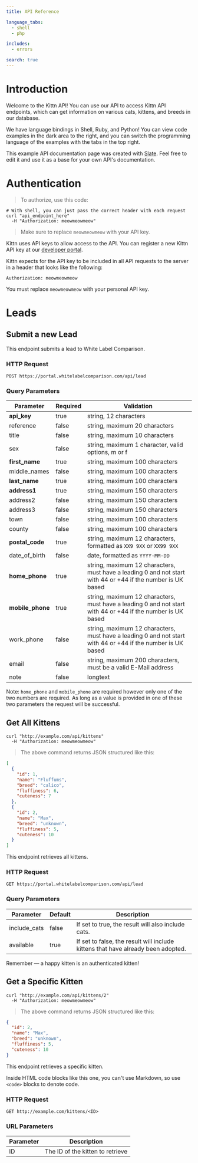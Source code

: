```yaml
---
title: API Reference

language_tabs:
  - shell
  - php

includes:
  - errors

search: true
---
```


# Introduction

Welcome to the Kittn API! You can use our API to access Kittn API endpoints, which can get information on various cats, kittens, and breeds in our database.

We have language bindings in Shell, Ruby, and Python! You can view code examples in the dark area to the right, and you can switch the programming language of the examples with the tabs in the top right.

This example API documentation page was created with [Slate](https://github.com/tripit/slate). Feel free to edit it and use it as a base for your own API's documentation.

# Authentication

> To authorize, use this code:

```shell
# With shell, you can just pass the correct header with each request
curl "api_endpoint_here"
  -H "Authorization: meowmeowmeow"
```

> Make sure to replace `meowmeowmeow` with your API key.

Kittn uses API keys to allow access to the API. You can register a new Kittn API key at our [developer portal](http://example.com/developers).

Kittn expects for the API key to be included in all API requests to the server in a header that looks like the following:

`Authorization: meowmeowmeow`

<aside class="notice">
You must replace <code>meowmeowmeow</code> with your personal API key.
</aside>

# Leads

## Submit a new Lead

This endpoint submits a lead to White Label Comparison.

### HTTP Request

`POST https://portal.whitelabelcomparison.com/api/lead`

### Query Parameters

Parameter | Required | Validation
--------- | -------- | ----------
**api_key** | true | string, 12 characters
reference | false | string, maximum 20 characters
title | false | string, maximum 10 characters
sex | false | string, maximum 1 character, valid options, m or f
**first_name** | true | string, maximum 100 characters
middle_names | false | string, maximum 100 characters
**last_name** | true | string, maximum 100 characters
**address1** | true | string, maximum 150 characters
address2 | false | string, maximum 150 characters
address3 | false | string, maximum 150 characters
town | false | string, maximum 100 characters
county | false | string, maximum 100 characters
**postal_code** | true | string, maximum 12 characters, formatted as <code>XX9 9XX</code> or <code>XX99 9XX</code>
date_of_birth | false | date, formatted as <code>YYYY-MM-DD</code>
**home_phone** | true | string, maximum 12 characters, must have a leading 0 and not start with 44 or +44 if the number is UK based
**mobile_phone** | true | string, maximum 12 characters, must have a leading 0 and not start with 44 or +44 if the number is UK based
work_phone | false | string, maximum 12 characters, must have a leading 0 and not start with 44 or +44 if the number is UK based
email | false | string, maximum 200 characters, must be a valid E-Mail address
note | false | longtext

<aside class="notice">Note: <code>home_phone</code> and <code>mobile_phone</code> are required however only one of the two numbers are required. As long as a value is provided in one of these two parameters the request will be successful.</aside>







## Get All Kittens

```shell
curl "http://example.com/api/kittens"
  -H "Authorization: meowmeowmeow"
```

> The above command returns JSON structured like this:

```json
[
  {
    "id": 1,
    "name": "Fluffums",
    "breed": "calico",
    "fluffiness": 6,
    "cuteness": 7
  },
  {
    "id": 2,
    "name": "Max",
    "breed": "unknown",
    "fluffiness": 5,
    "cuteness": 10
  }
]
```

This endpoint retrieves all kittens.

### HTTP Request

`GET https://portal.whitelabelcomparison.com/api/lead`

### Query Parameters

Parameter | Default | Description
--------- | ------- | -----------
include_cats | false | If set to true, the result will also include cats.
available | true | If set to false, the result will include kittens that have already been adopted.

<aside class="success">
Remember — a happy kitten is an authenticated kitten!
</aside>

## Get a Specific Kitten

```shell
curl "http://example.com/api/kittens/2"
  -H "Authorization: meowmeowmeow"
```

> The above command returns JSON structured like this:

```json
{
  "id": 2,
  "name": "Max",
  "breed": "unknown",
  "fluffiness": 5,
  "cuteness": 10
}
```

This endpoint retrieves a specific kitten.

<aside class="warning">Inside HTML code blocks like this one, you can't use Markdown, so use <code>&lt;code&gt;</code> blocks to denote code.</aside>

### HTTP Request

`GET http://example.com/kittens/<ID>`

### URL Parameters

Parameter | Description
--------- | -----------
ID | The ID of the kitten to retrieve

